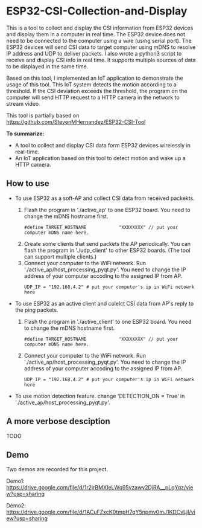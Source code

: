 # ESP32-CSI-Collection-and-Display
This is a tool to collect and display the CSI information from ESP32 devices and display them in a computer in real time. The ESP32 device does not need to be connected to the computer using a wire (using serial port). The ESP32 devices will send CSI data to target computer using mDNS to resolve IP address and UDP to deliver packets. I also wrote a python3 script to receive and display CSI info in real time. It supports multiple sources of data to be displayed in the same time.

Based on this tool, I implemented an IoT application to demonstrate the usage of this tool. This IoT system detects the motion according to a threshold. If the CSI deviation exceeds the threshold, the program on the computer will send HTTP request to a HTTP camera in the network to stream video. 

This tool is partially based on https://github.com/StevenMHernandez/ESP32-CSI-Tool

**To summarize:**

- A tool to collect and display CSI data form ESP32 devices wirelessly in real-time.
- An IoT application based on this tool to detect motion and wake up a HTTP camera.

## How to use

- To use ESP32 as a soft-AP and collect CSI data from received packekts.
  1. Flash the program in './active_ap' to one ESP32 board. You need to change the mDNS hostname first.
        ```
        #define TARGET_HOSTNAME            "XXXXXXXX" // put your computer mDNS name here.
        ```
  2. Create some clients that send packets the AP periodically. You can flash the program in './udp_client' to other ESP32 boards. (The tool can support multiple clients.)
  3. Connect your computer to the WiFi network. Run './active_ap/host_processing_pyqt.py'. You need to change the IP address of your computer accoding to the assigned IP from AP.
        ```
        UDP_IP = "192.168.4.2" # put your computer's ip in WiFi netowrk here
        ```

- To use ESP32 as an active client and colelct CSI data from AP's reply to the ping packets.
    1. Flash the program in './active_client' to one ESP32 board. You need to change the mDNS hostname first.
        ```
        #define TARGET_HOSTNAME            "XXXXXXXX" // put your computer mDNS name here.
        ```
    2. Connect your computer to the WiFi network. Run './active_ap/host_processing_pyqt.py'. You need to change the IP address of your computer accoding to the assigned IP from AP.
          ```
          UDP_IP = "192.168.4.2" # put your computer's ip in WiFi netowrk here
          ```

- To use motion detection feature. change 'DETECTION_ON = True' in './active_ap/host_processing_pyqt.py'.

## A more verbose desciption
TODO

## Demo
Two demos are recorded for this project.

Demo1: 
https://drive.google.com/file/d/1r2jrBMXIeLWo95vzawv2DjRA__pLqYqz/view?usp=sharing

Demo2: 
https://drive.google.com/file/d/1ACuFZxcK0tmpH7qY5npmv0mJ1KDCvLjI/view?usp=sharing
